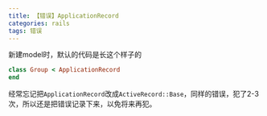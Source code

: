 ```yaml
---
title: 【错误】ApplicationRecord
categories: rails
tags: 错误
---
```


新建model时，默认的代码是长这个样子的

```ruby
class Group < ApplicationRecord
end
```

经常忘记把`ApplicationRecord`改成`ActiveRecord::Base`，同样的错误，犯了2-3次，所以还是把错误记录下来，以免将来再犯。